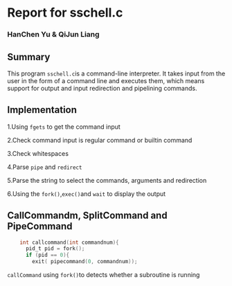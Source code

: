 # Report for sschell.c

### HanChen Yu & QiJun Liang

## Summary
This program `sschell.c`is a command-line interpreter. It takes input from the user in the form of a command line and executes them, which means support for output and input redirection and pipelining commands.

## Implementation
1.Using `fgets` to get the command input

2.Check command input is regular command or builtin command

3.Check whitespaces

4.Parse `pipe` and `redirect`

5.Parse the string to select the commands, arguments and redirection

6.Using the `fork()`,`exec()`and `wait` to display the output

## CallCommandm, SplitCommand and PipeCommand
```c 
    int callcommand(int commandnum){
      pid_t pid = fork();
      if (pid == 0){
        exit( pipecommand(0, commandnum));
```
        
`callCommand` using `fork()`to detects whether a subroutine is running
